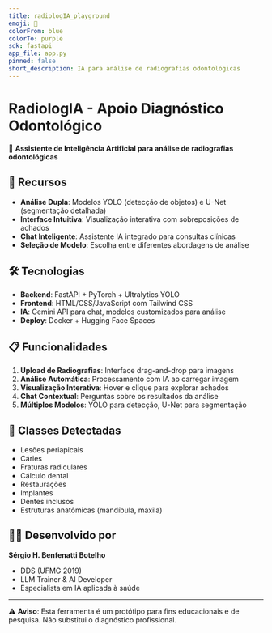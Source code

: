 ```yaml
---
title: radiologIA_playground
emoji: 🦷
colorFrom: blue
colorTo: purple
sdk: fastapi
app_file: app.py
pinned: false
short_description: IA para análise de radiografias odontológicas
---
```


# RadiologIA - Apoio Diagnóstico Odontológico

🦷 **Assistente de Inteligência Artificial para análise de radiografias odontológicas**

## 🚀 Recursos

- **Análise Dupla**: Modelos YOLO (detecção de objetos) e U-Net (segmentação detalhada)
- **Interface Intuitiva**: Visualização interativa com sobreposições de achados
- **Chat Inteligente**: Assistente IA integrado para consultas clínicas
- **Seleção de Modelo**: Escolha entre diferentes abordagens de análise

## 🛠️ Tecnologias

- **Backend**: FastAPI + PyTorch + Ultralytics YOLO
- **Frontend**: HTML/CSS/JavaScript com Tailwind CSS
- **IA**: Gemini API para chat, modelos customizados para análise
- **Deploy**: Docker + Hugging Face Spaces

## 📋 Funcionalidades

1. **Upload de Radiografias**: Interface drag-and-drop para imagens
2. **Análise Automática**: Processamento com IA ao carregar imagem
3. **Visualização Interativa**: Hover e clique para explorar achados
4. **Chat Contextual**: Perguntas sobre os resultados da análise
5. **Múltiplos Modelos**: YOLO para detecção, U-Net para segmentação

## 🎯 Classes Detectadas

- Lesões periapicais
- Cáries
- Fraturas radiculares
- Cálculo dental
- Restaurações
- Implantes
- Dentes inclusos
- Estruturas anatômicas (mandíbula, maxila)

## 👨‍⚕️ Desenvolvido por

**Sérgio H. Benfenatti Botelho**
- DDS (UFMG 2019)
- LLM Trainer & AI Developer
- Especialista em IA aplicada à saúde

---

⚠️ **Aviso**: Esta ferramenta é um protótipo para fins educacionais e de pesquisa. Não substitui o diagnóstico profissional.